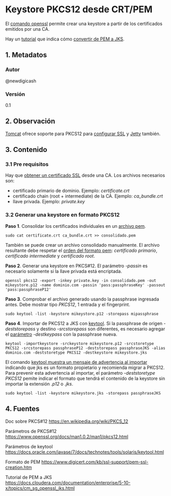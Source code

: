 # Keystore PKCS12 desde CRT/PEM
El [comando openssl][urlParamP12] permite crear una keystore a partir 
de los certificados emitidos por una CA.

Hay un [tutorial][urlPem2Jks] que indica cómo [convertir de PEM a JKS][urlPem2Jks].
## 1. Metadatos

### Autor
@newdigicash
### Versión
0.1

## 2. Observación

[Tomcat][urlTomcatSsl] ofrece soporte para PKCS12 para [configurar SSL][urlTomcatSsl] 
y [Jetty][urlJettySsl] también.

## 3. Contenido 

### 3.1 Pre requisitos
Hay que [obtener un certificado SSL][urlNotasSsl] desde una CA. 
Los archivos necesarios son:
+ certificado primario de dominio. Ejemplo: *certificate.crt*
+ certificado chain (root + intermediate) de la CA. Ejemplo: *ca_bundle.crt*
+ llave privada. Ejemplo: *private.key* 

### 3.2 Generar una keystore en formato PKCS12

**Paso 1**. Consolidar los certificados individuales en un [archivo pem][urlPem]. 
~~~
sudo cat certificate.crt ca_bundle.crt >> consolidado.pem
~~~
También se puede crear un archivo consolidado manualmente. 
El archivo resultante debe respetar el [orden del formato pem][urlPem]: 
*certificado primario*, *certificado intermediate* y *certificado root*.

**Paso 2**. Generar una keystore en PKCS#12. El parámetro _-passin_ es necesario 
solamente si la llave privada está encriptada. 
~~~
openssl pkcs12 -export -inkey private.key -in consolidado.pem -out mikeystore.p12 -name dominio.com -passin 'pass:passphraseKey' -passout 'pass:passphraseP12'
~~~

**Paso 3**. Comprobar el archivo generado usando la passphrase ingresada antes. 
Debe mostrar tipo _PKCS12_, 1 entrada y el fingerprint.
~~~
sudo keytool -list -keystore mikeystore.p12 -storepass mipassphrase
~~~

**Paso 4**. Importar de PKCS12 a JKS con [keytool][urlParamKeytool]. 
Si la passphrase de origen *-deststorepass*  y destino *-srcstorepass* 
son diferentes, es necesario agregar el [parámetro][urlParamKeytool] *-destkeypass* 
con la passphrase nueva.
~~~
keytool -importkeystore -srckeystore mikeystore.p12 -srcstoretype PKCS12 -srcstorepass passphraseP12 -deststorepass passphraseJKS -alias dominio.com -deststoretype PKCS12 -destkeystore mikeystore.jks
~~~

El comando [keytool muestra un mensaje de advertencia al importar][urlAdvertenciaJks] 
indicando que jks es un formato propietario y recomienda migrar a PKCS12. 
Para prevenir esta advertencia al importar, el parámetro *-deststoretype PKCS12* 
pemite indicar el formato que tendrá el contenido de la keystore sin importar 
la extensión _.p12_ o _.jks_.

~~~
sudo keytool -list -keystore mikeystore.jks -storepass passphraseJKS
~~~

## 4. Fuentes
Doc sobre PKCS#12 <https://en.wikipedia.org/wiki/PKCS_12>

Parámetros de PKCS#12 <https://www.openssl.org/docs/man1.0.2/man1/pkcs12.html>

Parámetros de keytool <https://docs.oracle.com/javase/7/docs/technotes/tools/solaris/keytool.html>

Formato de PEM <https://www.digicert.com/kb/ssl-support/pem-ssl-creation.htm>

Tutorial de PEM a JKS <https://docs.cloudera.com/documentation/enterprise/5-10-x/topics/cm_sg_openssl_jks.html>

[//]: # (referencias citadas)
[urlParamP12]: https://www.openssl.org/docs/man1.0.2/man1/pkcs12.html
[urlPem]: https://www.digicert.com/kb/ssl-support/pem-ssl-creation.htm
[urlNotasSsl]: https://github.com/newdigicash/apuntes/blob/master/security/certificado-ssl.md
[urlPem2Jks]: https://docs.cloudera.com/documentation/enterprise/5-10-x/topics/cm_sg_openssl_jks.html
[urlParamKeytool]: https://docs.oracle.com/javase/7/docs/technotes/tools/solaris/keytool.html
[urlAdvertenciaJks]: https://support.oracle.com/knowledge/Middleware/2376435_1.html
[urlTomcatSsl]: http://tomcat.apache.org/tomcat-9.0-doc/ssl-howto.html
[urlJettySsl]: https://www.eclipse.org/jetty/documentation/current/configuring-ssl.html#loading-keys-and-certificates-via-pkcks12
